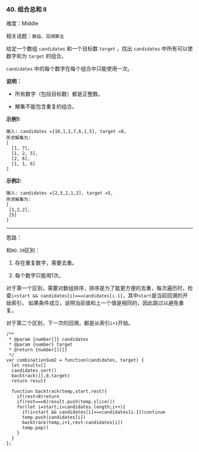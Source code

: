 ### 40. 组合总和 II

难度：Middle

相关话题：`数组`、`回溯算法`

给定一个数组 `candidates` 和一个目标数 `target` ，找出 `candidates` 中所有可以使数字和为 `target` 的组合。



 `candidates` 中的每个数字在每个组合中只能使用一次。



**说明：** 




* 所有数字（包括目标数）都是正整数。

* 解集不能包含重复的组合。





**示例1:** 



```
输入: candidates =[10,1,2,7,6,1,5], target =8,
所求解集为:
[
  [1, 7],
  [1, 2, 5],
  [2, 6],
  [1, 1, 6]
]
```


**示例2:** 



```
输入: candidates =[2,5,2,1,2], target =5,
所求解集为:
[
 [1,2,2],
 [5]
]
```



-----

思路：

和`NO.39`区别：

1. 存在重复数字，需要去重。

2. 每个数字只能用1次。

对于第一个区别，需要对数组排序，排序是为了能更方便的去重，每次遍历时，检查`i>start && candidates[i]===candidates[i-1]`，其中`start`是当前回溯的开始索引，
如果条件成立，说明当前值和上一个值是相同的，因此跳过以避免重复。

对于第二个区别，下一次的回溯，都是从索引`i+1`开始。

```
/**
 * @param {number[]} candidates
 * @param {number} target
 * @return {number[][]}
 */
var combinationSum2 = function(candidates, target) {
  let result=[]
  candidates.sort()
  backtrack([],0,target)
  return result
  
  function backtrack(temp,start,rest){
    if(rest<0)return
    if(rest===0)result.push(temp.slice())
    for(let i=start;i<candidates.length;i++){
      if(i>start && candidates[i]===candidates[i-1])continue
      temp.push(candidates[i])
      backtrack(temp,i+1,rest-candidates[i])
      temp.pop()
    }
  }
};
```

